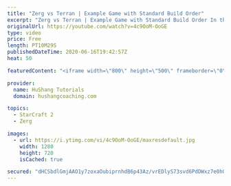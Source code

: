 ```yaml
---
title: "Zerg vs Terran | Example Game with Standard Build Order"
excerpt: "Zerg vs Terran | Example Game with Standard Build Order In this guide we learn how to defend early Terran attacks.  Coaching -------------------------------------------------------------------------- Interested in Starcraft lessons? Check out my website! I would love to help you improve and reach your"
originalUrl: https://youtube.com/watch?v=4c9OoM-OoGE
type: video
price: Free
length: PT10M29S
publishedDateTime: 2020-06-16T19:42:57Z
heat: 50

featuredContent: "<iframe width=\"800\" height=\"500\" frameborder=\"0\" src=\"https://www.youtube.com/embed/4c9OoM-OoGE\" allow=\"accelerometer; autoplay; encrypted-media; gyroscope; picture-in-picture\" allowfullscreen></iframe>"

provider:
  name: HuShang Tutorials
  domain: hushangcoaching.com

topics:
  - StarCraft 2
  - Zerg

images:
  - url: https://i.ytimg.com/vi/4c9OoM-OoGE/maxresdefault.jpg
    width: 1280
    height: 720
    isCached: true

secured: "dHCSbdlGmjAAO1y7zoxaOubiprnhdB6p43Az/vrEDlyS73svd6PdDWxz7e0hQeoANUrXbQeag+lbCaoP8wjLPdrUgMIBk2RMD3GfpROj9qpkjTtKhrF0II3YfGRtVyFieDhjGa7q676ayCozK/+E8/PTKgM4rWiQ+T8176/8z0jnjBzoZxkHKhijrTq1od9LBEvM9F2GQGbN9pHfMqZNpRNtCvHQ9OUt3aefjrEFHn7us7JWuFRxMtJl9YSeiwKb6nrIAbdrfRO7moP+R2o2TJZDriKK2YB4aWyfaUbU64BehXImAy7UJODSOhv8WKbPOZPM+HRMN4r7chlV24bvYFXaaY3fnH+8BdLuz8LJSia67qenzAQWIT7Yftk0G2WQ83vqcm0MsqFPKxwVP8M5UPWUYwC3c3zvXCbpQGVDk+o=;paMglgKFWLH44q91a4pGJA=="
---
```



